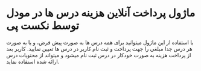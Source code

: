 # ماژول پرداخت آنلاین هزینه درس ها در مودل توسط نکست پی

با استفاده از این ماژول میتوانید برای همه درس ها به صورت پیش فرض، و یا به صورت هر درس جدا مبلغی را جهت پرداخت و ثبت نام کاربر در درس ها تعیین نمایید. کاربر بعد از پرداخت هزینه به صورت خودکار در درس ثبت نام میشود و میتواند از محتویات درس ارائه شده استفاده نماید.
